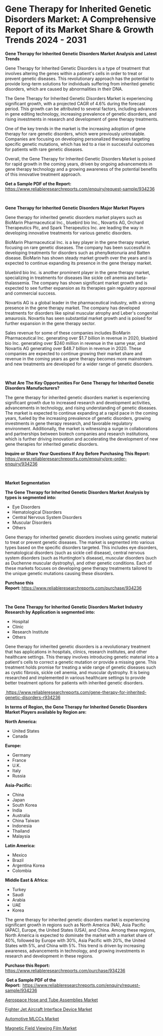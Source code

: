 <p><h1>Gene Therapy for Inherited Genetic Disorders Market: A Comprehensive Report of its Market Share & Growth Trends 2024 - 2031</h1></p><p><strong>Gene Therapy for Inherited Genetic Disorders Market Analysis and Latest Trends</strong></p>
<p><p>Gene Therapy for Inherited Genetic Disorders is a type of treatment that involves altering the genes within a patient's cells in order to treat or prevent genetic diseases. This revolutionary approach has the potential to provide long-term solutions for individuals suffering from inherited genetic disorders, which are caused by abnormalities in their DNA.</p><p>The Gene Therapy for Inherited Genetic Disorders Market is experiencing significant growth, with a projected CAGR of 4.6% during the forecast period. This growth can be attributed to several factors, including advances in gene editing technology, increasing prevalence of genetic disorders, and rising investments in research and development of gene therapy treatments.</p><p>One of the key trends in the market is the increasing adoption of gene therapy for rare genetic disorders, which were previously untreatable. Companies are focusing on developing personalized therapies targeting specific genetic mutations, which has led to a rise in successful outcomes for patients with rare genetic diseases.</p><p>Overall, the Gene Therapy for Inherited Genetic Disorders Market is poised for rapid growth in the coming years, driven by ongoing advancements in gene therapy technology and a growing awareness of the potential benefits of this innovative treatment approach.</p></p>
<p><strong>Get a Sample PDF of the Report:&nbsp;</strong> <a href="https://www.reliableresearchreports.com/enquiry/request-sample/934236">https://www.reliableresearchreports.com/enquiry/request-sample/934236</a></p>
<p>&nbsp;</p>
<p><strong>Gene Therapy for Inherited Genetic Disorders Major Market Players</strong></p>
<p><p>Gene therapy for inherited genetic disorders market players such as BioMarin Pharmaceutical Inc., bluebird bio Inc., Novartis AG, Orchard Therapeutics Plc, and Spark Therapeutics Inc. are leading the way in developing innovative treatments for various genetic disorders. </p><p>BioMarin Pharmaceutical Inc. is a key player in the gene therapy market, focusing on rare genetic diseases. The company has been successful in developing treatments for disorders such as phenylketonuria and Batten disease. BioMarin has shown steady market growth over the years and is expected to continue expanding its presence in the gene therapy market.</p><p>bluebird bio Inc. is another prominent player in the gene therapy market, specializing in treatments for diseases like sickle cell anemia and beta-thalassemia. The company has shown significant market growth and is expected to see further expansion as its therapies gain regulatory approval and commercial success.</p><p>Novartis AG is a global leader in the pharmaceutical industry, with a strong presence in the gene therapy market. The company has developed treatments for disorders like spinal muscular atrophy and Leber's congenital amaurosis. Novartis has seen substantial market growth and is poised for further expansion in the gene therapy sector.</p><p>Sales revenue for some of these companies includes BioMarin Pharmaceutical Inc. generating over $1.7 billion in revenue in 2020, bluebird bio Inc. generating over $240 million in revenue in the same year, and Novartis AG generating over $48.7 billion in revenue in 2020. These companies are expected to continue growing their market share and revenue in the coming years as gene therapy becomes more mainstream and new treatments are developed for a wider range of genetic disorders.</p></p>
<p>&nbsp;</p>
<p><strong>What Are The Key Opportunities For Gene Therapy for Inherited Genetic Disorders Manufacturers?</strong></p>
<p><p>The gene therapy for inherited genetic disorders market is experiencing significant growth due to increased research and development activities, advancements in technology, and rising understanding of genetic diseases. The market is expected to continue expanding at a rapid pace in the coming years, fueled by the increasing prevalence of genetic disorders, growing investments in gene therapy research, and favorable regulatory environment. Additionally, the market is witnessing a surge in collaborations and partnerships between biotech companies and research institutions, which is further driving innovation and accelerating the development of new gene therapies for inherited genetic disorders.</p></p>
<p><strong>Inquire or Share Your Questions If Any Before Purchasing This Report:</strong> <a href="https://www.reliableresearchreports.com/enquiry/pre-order-enquiry/934236">https://www.reliableresearchreports.com/enquiry/pre-order-enquiry/934236</a></p>
<p>&nbsp;</p>
<p><strong>Market Segmentation</strong></p>
<p><strong>The Gene Therapy for Inherited Genetic Disorders Market Analysis by types is segmented into:</strong></p>
<p><ul><li>Eye Disorders</li><li>Hematological Disorders</li><li>Central Nervous System Disorders</li><li>Muscular Disorders</li><li>Others</li></ul></p>
<p><p>Gene therapy for inherited genetic disorders involves using genetic material to treat or prevent genetic diseases. The market is segmented into various types based on the specific disorders targeted. This includes eye disorders, hematological disorders (such as sickle cell disease), central nervous system disorders (such as Huntington's disease), muscular disorders (such as Duchenne muscular dystrophy), and other genetic conditions. Each of these markets focuses on developing gene therapy treatments tailored to the unique genetic mutations causing these disorders.</p></p>
<p><strong>Purchase this Report:&nbsp;</strong><a href="https://www.reliableresearchreports.com/purchase/934236">https://www.reliableresearchreports.com/purchase/934236</a></p>
<p>&nbsp;</p>
<p><strong>The Gene Therapy for Inherited Genetic Disorders Market Industry Research by Application is segmented into:</strong></p>
<p><ul><li>Hospital</li><li>Clinic</li><li>Research Institute</li><li>Others</li></ul></p>
<p><p>Gene therapy for inherited genetic disorders is a revolutionary treatment that has applications in hospitals, clinics, research institutes, and other healthcare settings. This therapy involves introducing genetic material into a patient's cells to correct a genetic mutation or provide a missing gene. This treatment holds promise for treating a wide range of genetic diseases such as cystic fibrosis, sickle cell anemia, and muscular dystrophy. It is being researched and implemented in various healthcare settings to provide better treatment options for patients with inherited genetic disorders.</p></p>
<p><a href="https://www.reliableresearchreports.com/gene-therapy-for-inherited-genetic-disorders-r934236">&nbsp;https://www.reliableresearchreports.com/gene-therapy-for-inherited-genetic-disorders-r934236</a></p>
<p><strong>In terms of Region, the Gene Therapy for Inherited Genetic Disorders Market Players available by Region are:</strong></p>
<p>
    <p> <strong> North America: </strong>
        <ul>
            <li>United States</li>
            <li>Canada</li>
        </ul>
        </p> 
    <p> <strong> Europe: </strong>
        <ul>
            <li>Germany</li>
            <li>France</li>
            <li>U.K.</li>
            <li>Italy</li>
            <li>Russia</li>
        </ul>
        </p> 
    <p> <strong> Asia-Pacific: </strong>
        <ul>
            <li>China</li>
            <li>Japan</li>
            <li>South Korea</li>
            <li>India</li>
            <li>Australia</li>
            <li>China Taiwan</li>
            <li>Indonesia</li>
            <li>Thailand</li>
            <li>Malaysia</li>
        </ul>
        </p> 
    <p> <strong> Latin America: </strong>
        <ul>
            <li>Mexico</li>
            <li>Brazil</li>
            <li>Argentina Korea</li>
            <li>Colombia</li>
        </ul>
        </p> 
    <p> <strong> Middle East & Africa: </strong>
        <ul>
            <li>Turkey</li>
            <li>Saudi</li>
            <li>Arabia</li>
            <li>UAE</li>
            <li>Korea</li>
        </ul>
    </p>
    </p>
<p><p>The gene therapy for inherited genetic disorders market is experiencing significant growth in regions such as North America (NA), Asia Pacific (APAC), Europe, the United States (USA), and China. Among these regions, North America is expected to dominate the market with a market share of 40%, followed by Europe with 30%, Asia Pacific with 20%, the United States with 5%, and China with 5%. This trend is driven by increasing awareness, advancements in technology, and growing investments in research and development in these regions.</p></p>
<p><strong>Purchase this Report: </strong><a href="https://www.reliableresearchreports.com/purchase/934236">https://www.reliableresearchreports.com/purchase/934236</a></p>
<p>&nbsp;<strong>Get a Sample PDF of the Report:&nbsp;&nbsp;</strong><a href="https://www.reliableresearchreports.com/enquiry/request-sample/934236">https://www.reliableresearchreports.com/enquiry/request-sample/934236</a></p>
<p><strong></strong></p>
<p><p><a href="https://github.com/kufem1/Market-Research-Report-List-2/blob/main/aerospace-hose-and-tube-assemblies-market.md">Aerospace Hose and Tube Assemblies Market</a></p><p><a href="https://github.com/singletonthaxterkelliehr2df/Market-Research-Report-List-2/blob/main/fighter-jet-aircraft-interface-device-market.md">Fighter Jet Aircraft Interface Device Market</a></p><p><a href="https://www.linkedin.com/pulse/automotive-mlccs-market-research-report-its-history-forecast-wwphe">Automotive MLCCs Market</a></p><p><a href="https://www.linkedin.com/pulse/magnetic-field-viewing-film-market-trends-forecast-competitive-9z04f">Magnetic Field Viewing Film Market</a></p></p>